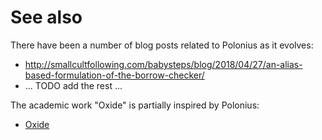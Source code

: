# See also

There have been a number of blog posts related to Polonius as it evolves:

- http://smallcultfollowing.com/babysteps/blog/2018/04/27/an-alias-based-formulation-of-the-borrow-checker/
- ... TODO add the rest ...

The academic work "Oxide" is partially inspired by Polonius:

- [Oxide](https://aaronweiss.us/pubs/draft19-oxide.pdf)
